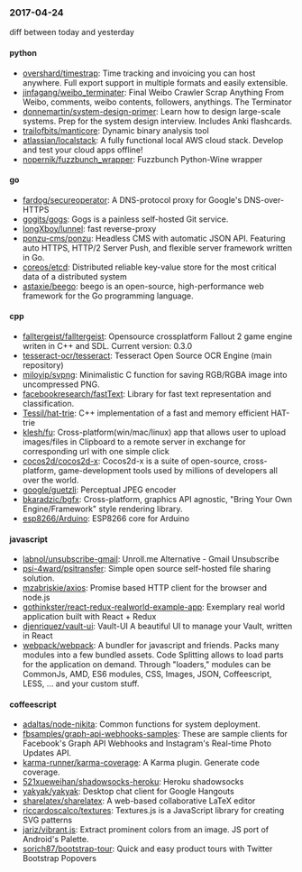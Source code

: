 ### 2017-04-24
diff between today and yesterday

#### python
* [overshard/timestrap](https://github.com/overshard/timestrap): Time tracking and invoicing you can host anywhere. Full export support in multiple formats and easily extensible.
* [jinfagang/weibo_terminater](https://github.com/jinfagang/weibo_terminater): Final Weibo Crawler Scrap Anything From Weibo, comments, weibo contents, followers, anythings. The Terminator
* [donnemartin/system-design-primer](https://github.com/donnemartin/system-design-primer): Learn how to design large-scale systems. Prep for the system design interview. Includes Anki flashcards.
* [trailofbits/manticore](https://github.com/trailofbits/manticore): Dynamic binary analysis tool
* [atlassian/localstack](https://github.com/atlassian/localstack): A fully functional local AWS cloud stack. Develop and test your cloud apps offline!
* [nopernik/fuzzbunch_wrapper](https://github.com/nopernik/fuzzbunch_wrapper): Fuzzbunch Python-Wine wrapper

#### go
* [fardog/secureoperator](https://github.com/fardog/secureoperator): A DNS-protocol proxy for Google's DNS-over-HTTPS
* [gogits/gogs](https://github.com/gogits/gogs): Gogs is a painless self-hosted Git service.
* [longXboy/lunnel](https://github.com/longXboy/lunnel): fast reverse-proxy
* [ponzu-cms/ponzu](https://github.com/ponzu-cms/ponzu): Headless CMS with automatic JSON API. Featuring auto HTTPS, HTTP/2 Server Push, and flexible server framework written in Go.
* [coreos/etcd](https://github.com/coreos/etcd): Distributed reliable key-value store for the most critical data of a distributed system
* [astaxie/beego](https://github.com/astaxie/beego): beego is an open-source, high-performance web framework for the Go programming language.

#### cpp
* [falltergeist/falltergeist](https://github.com/falltergeist/falltergeist): Opensource crossplatform Fallout 2 game engine writen in C++ and SDL. Current version: 0.3.0
* [tesseract-ocr/tesseract](https://github.com/tesseract-ocr/tesseract): Tesseract Open Source OCR Engine (main repository)
* [miloyip/svpng](https://github.com/miloyip/svpng): Minimalistic C function for saving RGB/RGBA image into uncompressed PNG.
* [facebookresearch/fastText](https://github.com/facebookresearch/fastText): Library for fast text representation and classification.
* [Tessil/hat-trie](https://github.com/Tessil/hat-trie): C++ implementation of a fast and memory efficient HAT-trie
* [klesh/fu](https://github.com/klesh/fu): Cross-platform(win/mac/linux) app that allows user to upload images/files in Clipboard to a remote server in exchange for corresponding url with one simple click
* [cocos2d/cocos2d-x](https://github.com/cocos2d/cocos2d-x): Cocos2d-x is a suite of open-source, cross-platform, game-development tools used by millions of developers all over the world.
* [google/guetzli](https://github.com/google/guetzli): Perceptual JPEG encoder
* [bkaradzic/bgfx](https://github.com/bkaradzic/bgfx): Cross-platform, graphics API agnostic, "Bring Your Own Engine/Framework" style rendering library.
* [esp8266/Arduino](https://github.com/esp8266/Arduino): ESP8266 core for Arduino

#### javascript
* [labnol/unsubscribe-gmail](https://github.com/labnol/unsubscribe-gmail): Unroll.me Alternative - Gmail Unsubscribe
* [psi-4ward/psitransfer](https://github.com/psi-4ward/psitransfer): Simple open source self-hosted file sharing solution.
* [mzabriskie/axios](https://github.com/mzabriskie/axios): Promise based HTTP client for the browser and node.js
* [gothinkster/react-redux-realworld-example-app](https://github.com/gothinkster/react-redux-realworld-example-app): Exemplary real world application built with React + Redux
* [djenriquez/vault-ui](https://github.com/djenriquez/vault-ui): Vault-UI  A beautiful UI to manage your Vault, written in React
* [webpack/webpack](https://github.com/webpack/webpack): A bundler for javascript and friends. Packs many modules into a few bundled assets. Code Splitting allows to load parts for the application on demand. Through "loaders," modules can be CommonJs, AMD, ES6 modules, CSS, Images, JSON, Coffeescript, LESS, ... and your custom stuff.

#### coffeescript
* [adaltas/node-nikita](https://github.com/adaltas/node-nikita): Common functions for system deployment.
* [fbsamples/graph-api-webhooks-samples](https://github.com/fbsamples/graph-api-webhooks-samples): These are sample clients for Facebook's Graph API Webhooks and Instagram's Real-time Photo Updates API.
* [karma-runner/karma-coverage](https://github.com/karma-runner/karma-coverage): A Karma plugin. Generate code coverage.
* [521xueweihan/shadowsocks-heroku](https://github.com/521xueweihan/shadowsocks-heroku):  Heroku  shadowsocks
* [yakyak/yakyak](https://github.com/yakyak/yakyak): Desktop chat client for Google Hangouts
* [sharelatex/sharelatex](https://github.com/sharelatex/sharelatex): A web-based collaborative LaTeX editor
* [riccardoscalco/textures](https://github.com/riccardoscalco/textures): Textures.js is a JavaScript library for creating SVG patterns
* [jariz/vibrant.js](https://github.com/jariz/vibrant.js): Extract prominent colors from an image. JS port of Android's Palette.
* [sorich87/bootstrap-tour](https://github.com/sorich87/bootstrap-tour): Quick and easy product tours with Twitter Bootstrap Popovers

